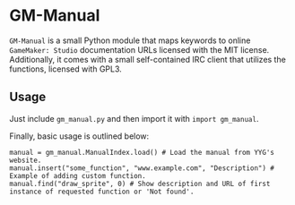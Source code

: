 GM-Manual
=========
`GM-Manual` is a small Python module that maps keywords to online `GameMaker: Studio` documentation URLs licensed with the MIT license. Additionally, it comes with a small self-contained IRC client that utilizes the functions, licensed with GPL3.

Usage
-----
Just include `gm_manual.py` and then import it with `import gm_manual`.

Finally, basic usage is outlined below:
```
manual = gm_manual.ManualIndex.load() # Load the manual from YYG's website.
manual.insert("some_function", "www.example.com", "Description") # Example of adding custom function.
manual.find("draw_sprite", 0) # Show description and URL of first instance of requested function or 'Not found'.
```
